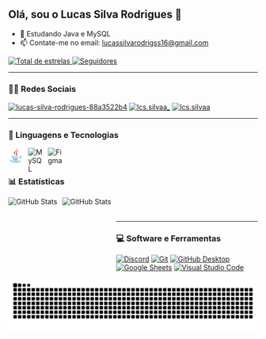 ## Olá, sou o Lucas Silva Rodrigues 👋

- 🌱 Estudando Java e MySQL
- 📫 Contate-me no email: lucassilvarodrigss16@gmail.com

</a> 
    <a href="https://github.com/lcssilvaa?tab=repositories&sort=stargazers">
        <img 
            alt="Total de estrelas" 
            title="Total de estrelas GitHub" 
            src="https://custom-icon-badges.demolab.com/github/stars/lcssilvaa?color=55960c&style=for-the-badge&labelColor=488207&logo=star&label=estrelas"
        />
    </a>
    <a href="https://github.com/lcssilvaa?tab=followers">
        <img 
            alt="Seguidores" 
            title="Me siga no GitHub" 
            src="https://custom-icon-badges.demolab.com/github/followers/lcssilvaa?color=236ad3&labelColor=1155ba&style=for-the-badge&logo=github&label=Seguidores&logoColor=white"
        />
    </a>
</p>

---

### 🧑‍💻 Redes Sociais

<p align="left">
<a href="https://linkedin.com/in/lucas-silva-rodrigues-88a3522b4" target="blank"><img align="center" src="https://raw.githubusercontent.com/rahuldkjain/github-profile-readme-generator/master/src/images/icons/Social/linked-in-alt.svg" alt="lucas-silva-rodrigues-88a3522b4" height="30" width="40" /></a>
<a href="https://instagram.com/lcs.silvaa_" target="blank"><img align="center" src="https://raw.githubusercontent.com/rahuldkjain/github-profile-readme-generator/master/src/images/icons/Social/instagram.svg" alt="lcs.silvaa_" height="30" width="40" /></a>
<a href="https://discord.gg/lcs.silvaa" target="blank"><img align="center" src="https://raw.githubusercontent.com/rahuldkjain/github-profile-readme-generator/master/src/images/icons/Social/discord.svg" alt="lcs.silvaa" height="30" width="40" /></a>

---

### 🤖 Linguagens e Tecnologias

<img 
    align="left" 
    alt="Java" 
    title="Java"
    width="30px" 
    style="padding-right: 10px;" 
    src="https://raw.githubusercontent.com/devicons/devicon/master/icons/java/java-original.svg"
/>
<img 
    align="left" 
    alt="MySQL" 
    title="MySQL"
    width="30px" 
    style="padding-right: 10px;" 
    src="https://www.svgrepo.com/show/303229/microsoft-sql-server-logo.svg"
/>
<img 
    align="left" 
    alt="Figma" 
    title="Figma"
    width="30px" 
    style="padding-right: 10px;" 
    src="https://www.vectorlogo.zone/logos/figma/figma-icon.svg"
/>

<br/>
<br/>

### 📊 Estatísticas

<p>
  <img 
    align="left" 
    alt="GitHub Stats" 
    height="150"
    style="padding-right: 10px;"   
    src="https://github-readme-stats.vercel.app/api?username=lcssilvaa&show_icons=true&theme=tokyonight&include_all_commits=true&locale=pt-pt"
  />

<img 
      align="left" 
      alt="GitHub Stats" 
      height="138"
      style="padding-right: 10px;"  
      src="https://github-readme-stats.vercel.app/api/top-langs/?username=lcssilvaa&theme=tokyonight&layout=compact&custom_title=Tecnologias&langs_count=9" 
  />

 

<br/>
<br/>

 --- 

</p>

<h3>💻 Software e Ferramentas</h3>

<a href="#"><img alt="Discord" src="https://img.shields.io/badge/-Discord-5865F2.svg?logo=discord&logoColor=white"></a>
<a href="#"><img alt="Git" src="https://img.shields.io/badge/Git-F05033.svg?logo=git&logoColor=white"></a>
<a href="#"><img alt="GitHub Desktop" src="https://img.shields.io/badge/GitHub%20Desktop-8034A9.svg?logo=github&logoColor=white"></a>
<a href="#"><img alt="Google Sheets" src="https://img.shields.io/badge/Sheets-34A853.svg?logo=google%20sheets&logoColor=white"></a>
<a href="#"><img alt="Visual Studio Code" src="https://img.shields.io/badge/Visual%20Studio%20Code-0078d7.svg?logo=visual-studio-code&logoColor=white"></a>
  </p>
</details>

<picture align="center">
  <source media="(prefers-color-scheme: dark)" srcset="https://raw.githubusercontent.com/lcssilvaa/lcssilvaa/output/github-contribution-grid-snake-dark.svg">
  <source media="(prefers-color-scheme: light)" srcset="https://raw.githubusercontent.com/lcssilvaa/lcssilvaa/output/github-contribution-grid-snake-dark.svg">
  <img align="center" alt="github contribution grid snake animation" src="https://raw.githubusercontent.com/lcssilvaa/lcssilvaa/output/github-contribution-grid-snake.svg">
</picture>
